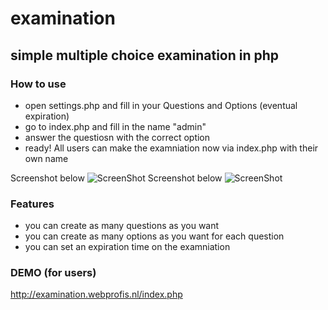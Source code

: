 # examination
## simple multiple choice examination in php

 ### How to use
- open settings.php and fill in your Questions and Options (eventual expiration)
- go to index.php and fill in the name "admin"
- answer the questiosn with the correct option
- ready! All users can make the examniation now via index.php with their own name

Screenshot below
![ScreenShot](http://examination.webprofis.nl/img1.jpg)
Screenshot below
![ScreenShot](http://examination.webprofis.nl/img2.jpg)

###  Features 
- you can create as many questions as you want
- you can create as many options as you want for each question
- you can set an expiration time on the examniation 

###  DEMO (for users)
http://examination.webprofis.nl/index.php


